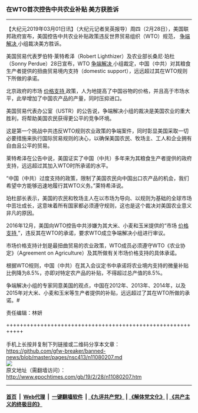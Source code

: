 ### 在WTO首次控告中共农业补贴 美方获胜诉
------------------------

<p>
 【大纪元2019年03月01日讯】（大纪元记者吴英报导）周四（2月28日），美国联邦政府宣布，美国控告中共农业补贴政策违反世界贸易组织（WTO）规范，
 <a href="http://www.epochtimes.com/gb/tag/%E4%BA%89%E7%AB%AF%E8%A7%A3%E5%86%B3.html">
  争端解决
 </a>
 小组裁决美方胜诉。
</p>
<p>
 美国贸易代表罗伯特‧莱特希泽（Robert Lighthizer）及农业部长桑尼‧珀杜（Sonny Perdue）28日宣布，WTO
 <a href="http://www.epochtimes.com/gb/tag/%E4%BA%89%E7%AB%AF%E8%A7%A3%E5%86%B3.html">
  争端解决
 </a>
 小组裁定，中国（中共）对其粮食生产者提供的扭曲贸易境内支持（domestic support），远远超过其在WTO规则下所做的承诺。
</p>
<p>
 北京政府的市场
 <a href="http://www.epochtimes.com/gb/tag/%E4%BB%B7%E6%A0%BC%E6%94%AF%E6%8C%81.html">
  价格支持
 </a>
 政策，人为地提高了中国谷物的价格，并且高于市场水平，此举增加了中国农产品的产量，同时压抑进口。
</p>
<p>
 美国贸易代表办公室（USTR）的公告说，争端解决小组的裁决是美国农业的重大胜利，将帮助美国农民获得更公平的竞争环境。
</p>
<p>
 这是第一个挑战中共违反WTO规则农业政策的争端案件，同时彰显美国采取一切必要措施来执行国际贸易规则的决心，以确保美国农民、牧场主、工人和企业拥有自由且公平的贸易。
</p>
<p>
 莱特希泽在公告中说，美国证实了中国（中共）多年来为其粮食生产者提供的政府支持，远远超过其加入WTO时所承诺的水平。
</p>
<p>
 “中国（中共）过度支持的政策，限制了美国农民向中国出口农产品的机会，我们希望中方能够迅速地履行其WTO义务。”莱特希泽说。
</p>
<p>
 珀杜部长表示，美国的农民和牧场主人在以市场为导向、以规则为基础的全球市场中茁壮成长，这意味着所有国家都必须遵守规则，这也是这个裁决对美国农业意义非凡的原因。
</p>
<p>
 2016年12月，美国向WTO控告中共涉嫌为其大米、小麦和玉米提供的“市场
 <a href="http://www.epochtimes.com/gb/tag/%E4%BB%B7%E6%A0%BC%E6%94%AF%E6%8C%81.html">
  价格支持
 </a>
 ”，违反其在WTO的承诺，要求WTO成立争端解决小组进行审议。
</p>
<p>
 市场价格支持计划是最扭曲贸易的农业政策，WTO成员必须遵守WTO《农业协定》（Agreement on Agriculture）及其所做有关市场价格支持的具体承诺。
</p>
<p>
 根据WTO规则，中国（中共）在其入会议定书中承诺将农业境内支持的微量补贴比例降为8.5%，亦即对特定农产品的补贴，不得超过总产值的8.5%。
</p>
<p>
 争端解决小组的专家同意美国的观点，中国在2012年、2013年、2014年，以及2015年对大米、小麦和玉米等生产者提供的补贴，远远超过了其在WTO所做的承诺。#
</p>
<p>
 责任编辑：林妍
</p>

+++++++++++++++++++++++++++++++++++++++++++++++++++++++++++<br/><br/>
手机上长按并复制下列链接或二维码分享本文章：<br/>
https://github.com/gfw-breaker/banned-news/blob/master/pages/nsc413/n11080207.md <br/>
<a href='https://github.com/gfw-breaker/banned-news/blob/master/pages/nsc413/n11080207.md'><img src='https://github.com/gfw-breaker/banned-news/blob/master/pages/nsc413/n11080207.md.png'/></a> <br/>
原文地址（需翻墙访问）：http://www.epochtimes.com/gb/19/2/28/n11080207.htm


------------------------
#### [首页](https://github.com/gfw-breaker/banned-news/blob/master/README.md) &nbsp;|&nbsp; [Web代理](https://github.com/labour-camp/helloworld) &nbsp;|&nbsp; [一键翻墙软件](https://github.com/gfw-breaker/nogfw/blob/master/README.md) &nbsp;| [《九评共产党》](https://github.com/gfw-breaker/9ping.md/blob/master/README.md#九评之一评共产党是什么) | [《解体党文化》](https://github.com/gfw-breaker/jtdwh.md/blob/master/README.md) | [《共产主义的终极目的》](https://github.com/gfw-breaker/gczydzjmd.md/blob/master/README.md)

